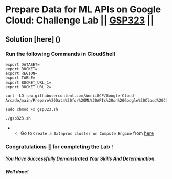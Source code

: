 # Prepare Data for ML APIs on Google Cloud: Challenge Lab || [GSP323](https://www.cloudskillsboost.google/focuses/11044?parent=catalog) ||

## Solution [here] ()

### Run the following Commands in CloudShell

```
export DATASET=
export BUCKET=
export REGION=
export TABLE=
export BUCKET_URL_1=
export BUCKET_URL_2=
```
```
curl -LO raw.githubusercontent.com/AnniiGCP/Google-Cloud-Arcade/main/Prepare%20Data%20for%20ML%20APIs%20on%20Google%20Cloud%20Challenge%20Lab/gsp323.sh

sudo chmod +x gsp323.sh

./gsp323.sh
```

* * Go to `Create a Dataproc cluster on Compute Engine` from [here](https://console.cloud.google.com/dataproc/clusters?)

### Congratulations 🎉 for completing the Lab !

##### *You Have Successfully Demonstrated Your Skills And Determination.*

#### *Well done!*

 

 
